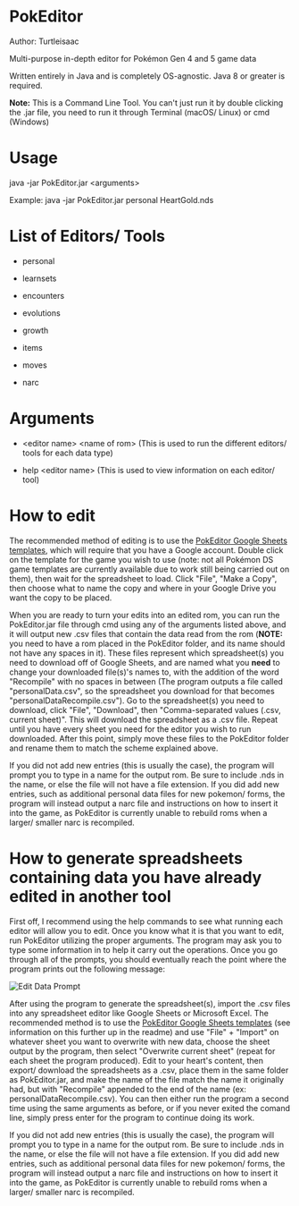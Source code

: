 # PokEditor

Author: Turtleisaac

Multi-purpose in-depth editor for Pokémon Gen 4 and 5 game data

Written entirely in Java and is completely OS-agnostic. Java 8 or greater is required.

**Note:** This is a Command Line Tool. You can't just run it by double clicking the .jar file, you need to run it through Terminal (macOS/ Linux) or cmd (Windows)

# Usage

java -jar PokEditor.jar \<arguments>

Example: java -jar PokEditor.jar personal HeartGold.nds

# List of Editors/ Tools

* personal

* learnsets

* encounters

* evolutions

* growth

* items

* moves

* narc

# Arguments

* \<editor name> \<name of rom> (This is used to run the different editors/ tools for each data type)

* help \<editor name> (This is used to view information on each editor/ tool)

# How to edit

 The recommended method of editing is to use the [PokEditor Google Sheets templates](https://drive.google.com/drive/folders/1hlKiP7V31Ddj4WmKnjK7lfhT88yPjB55?usp=sharing), which will require that you have a Google account. Double click on the template for the game you wish to use (note: not all Pokémon DS game templates are currently available due to work still being carried out on them), then wait for the spreadsheet to load. Click "File", "Make a Copy", then choose what to name the copy and where in your Google Drive you want the copy to be placed. 
 
 When you are ready to turn your edits into an edited rom, you can run the PokEditor.jar file through cmd using any of the arguments listed above, and it will output new .csv files that contain the data read from the rom (**NOTE:** you need to have a rom placed in the PokEditor folder, and its name should not have any spaces in it). These files represent which spreadsheet(s) you need to download off of Google Sheets, and are named what you **need** to change your downloaded file(s)'s names to, with the addition of the word "Recompile" with no spaces in between (The program outputs a file called "personalData.csv", so the spreadsheet you download for that becomes "personalDataRecompile.csv"). Go to the spreadsheet(s) you need to download, click "File", "Download", then "Comma-separated values (.csv, current sheet)". This will download the spreadsheet as a .csv file. Repeat until you have every sheet you need for the editor you wish to run downloaded. After this point, simply move these files to the PokEditor folder and rename them to match the scheme explained above.

 If you did not add new entries (this is usually the case), the program will prompt you to type in a name for the output rom. Be sure to include .nds in the name, or else the file will not have a file extension. If you did add new entries, such as additional personal data files for new pokemon/ forms, the program will instead output a narc file and instructions on how to insert it into the game, as PokEditor is currently unable to rebuild roms when a larger/ smaller narc is recompiled.

# How to generate spreadsheets containing data you have already edited in another tool

 First off, I recommend using the help commands to see what running each editor will allow you to edit. Once you know what it is that you want to edit, run PokEditor utilizing the proper arguments. The program may ask you to type some information in to help it carry out the operations. Once you go through all of the prompts, you should eventually reach the point where the program prints out the following message:
 
 ![Edit Data Prompt](https://i.imgur.com/vjPIqPP.png)


 After using the program to generate the spreadsheet(s), import the .csv files into any spreadsheet editor like Google Sheets or Microsoft Excel. The recommended method is to use the [PokEditor Google Sheets templates](https://drive.google.com/drive/folders/1hlKiP7V31Ddj4WmKnjK7lfhT88yPjB55?usp=sharing) (see information on this further up in the readme) and use "File" + "Import" on whatever sheet you want to overwrite with new data, choose the sheet output by the program, then select "Overwrite current sheet" (repeat for each sheet the program produced). Edit to your heart's content, then export/ download the spreadsheets as a .csv, place them in the same folder as PokEditor.jar, and make the name of the file match the name it originally had, but with "Recompile" appended to the end of the name (ex: personalDataRecompile.csv). You can then either run the program a second time using the same arguments as before, or if you never exited the comand line, simply press enter for the program to continue doing its work.

 If you did not add new entries (this is usually the case), the program will prompt you to type in a name for the output rom. Be sure to include .nds in the name, or else the file will not have a file extension. If you did add new entries, such as additional personal data files for new pokemon/ forms, the program will instead output a narc file and instructions on how to insert it into the game, as PokEditor is currently unable to rebuild roms when a larger/ smaller narc is recompiled.
